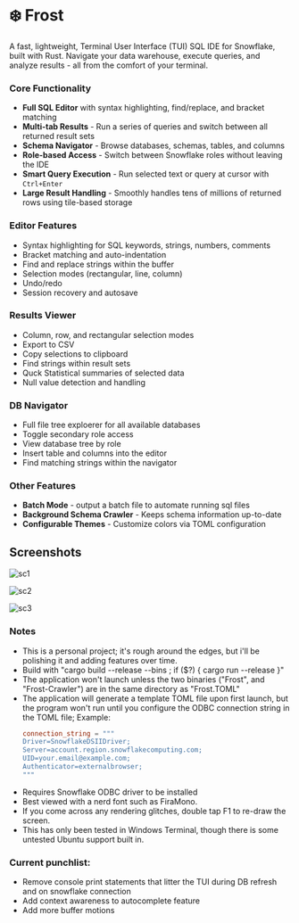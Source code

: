 # ❄️ Frost

A fast, lightweight, Terminal User Interface (TUI) SQL IDE for Snowflake, built with Rust. Navigate your data warehouse, execute queries, and analyze results - all from the comfort of your terminal.

### Core Functionality
- **Full SQL Editor** with syntax highlighting, find/replace, and bracket matching
- **Multi-tab Results** - Run a series of queries and switch between all returned result sets
- **Schema Navigator** - Browse databases, schemas, tables, and columns
- **Role-based Access** - Switch between Snowflake roles without leaving the IDE
- **Smart Query Execution** - Run selected text or query at cursor with `Ctrl+Enter`
- **Large Result Handling** - Smoothly handles tens of millions of returned rows using tile-based storage

### Editor Features
- Syntax highlighting for SQL keywords, strings, numbers, comments
- Bracket matching and auto-indentation
- Find and replace strings within the buffer
- Selection modes (rectangular, line, column)
- Undo/redo
- Session recovery and autosave

### Results Viewer
- Column, row, and rectangular selection modes
- Export to CSV
- Copy selections to clipboard
- Find strings within result sets
- Quck Statistical summaries of selected data
- Null value detection and handling

### DB Navigator
- Full file tree exploerer for all available databases
- Toggle secondary role access
- View database tree by role
- Insert table and columns into the editor
- Find matching strings within the navigator

### Other Features
- **Batch Mode** - output a batch file to automate running sql files
- **Background Schema Crawler** - Keeps schema information up-to-date
- **Configurable Themes** - Customize colors via TOML configuration

## Screenshots

![sc1](https://github.com/user-attachments/assets/07ded057-5548-4f29-bd12-916440093185)

![sc2](https://github.com/user-attachments/assets/308a5b4c-2464-4867-babf-23c62889559c)

![sc3](https://github.com/user-attachments/assets/5e6ea728-7c42-4b7c-9c61-3c202c22bb9d)

### Notes
- This is a personal project; it's rough around the edges, but i'll be polishing it and adding features over time.
- Build with "cargo build --release --bins ; if ($?) { cargo run --release }"
- The application won't launch unless the two binaries ("Frost", and "Frost-Crawler") are in the same directory as "Frost.TOML"
- The application will generate a template TOML file upon first launch, but the program won't run until you configure the ODBC connection string in the TOML file; Example:
  ```toml
  connection_string = """
  Driver=SnowflakeDSIIDriver;
  Server=account.region.snowflakecomputing.com;
  UID=your.email@example.com;
  Authenticator=externalbrowser;
  """
- Requires Snowflake ODBC driver to be installed
- Best viewed with a nerd font such as FiraMono.
- If you come across any rendering glitches, double tap F1 to re-draw the screen.
- This has only been tested in Windows Terminal, though there is some untested Ubuntu support built in.

### Current punchlist:
- Remove console print statements that litter the TUI during DB refresh and on snowflake connection
- Add context awareness to autocomplete feature
- Add more buffer motions
